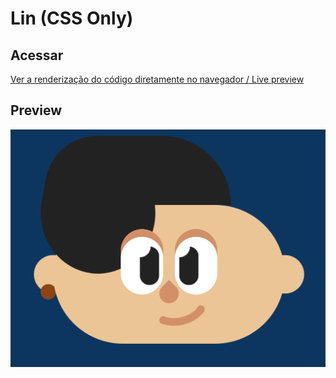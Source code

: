 # Lin (CSS Only)

## Acessar

[Ver a renderização do código diretamente no navegador / Live preview](https://natalia-fs.github.io/aprendendo-css/duolingo/lin/)

## Preview
<div>
  <img src="preview.png" alt="Lin, personagem do app Duolingo">
</div>